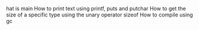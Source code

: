hat is main
How to print text using printf, puts and putchar
How to get the size of a specific type using the unary operator sizeof
How to compile using gc
